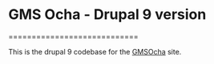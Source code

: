 # GMS Ocha - Drupal 9 version
============================

This is the drupal 9 codebase for the [GMSOcha](https://gms.unocha.org/) site.

